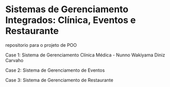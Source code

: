 # Sistemas de Gerenciamento Integrados: Clínica, Eventos e Restaurante
repositorio para o projeto de POO 

Case 1: Sistema de Gerenciamento Clínica Médica
    - Nunno Wakiyama Diniz Carvaho

Case 2: Sistema de Gerenciamento de Eventos

Case 3: Sistema de Gerenciamento de Restaurante
